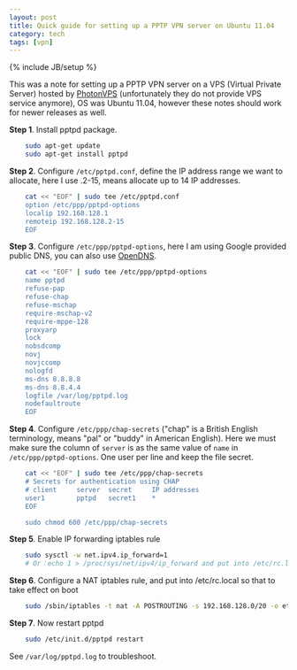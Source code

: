 ```yaml
---
layout: post
title: Quick guide for setting up a PPTP VPN server on Ubuntu 11.04
category: tech
tags: [vpn]
---
```

{% include JB/setup %}

This was a note for setting up a PPTP VPN server on a VPS (Virtual Private
Server) hosted by [PhotonVPS](http://photonvps.com/) (unfortunately they do not
provide VPS service anymore), OS was Ubuntu 11.04, however these notes should
work for newer releases as well.

**Step 1**. Install pptpd package.

```bash
    sudo apt-get update
    sudo apt-get install pptpd
```

**Step 2**. Configure `/etc/pptpd.conf`, define the IP address range we want to
allocate, here I use .2-15, means allocate up to 14 IP addresses.

```bash
    cat << "EOF" | sudo tee /etc/pptpd.conf
    option /etc/ppp/pptpd-options
    localip 192.168.128.1
    remoteip 192.168.128.2-15
    EOF
```

**Step 3**. Configure `/etc/ppp/pptpd-options`, here I am using Google provided
public DNS, you can also use [OpenDNS](http://www.opendns.com).

```bash
    cat << "EOF" | sudo tee /etc/ppp/pptpd-options
    name pptpd
    refuse-pap
    refuse-chap
    refuse-mschap
    require-mschap-v2
    require-mppe-128
    proxyarp
    lock
    nobsdcomp
    novj
    novjccomp
    nologfd
    ms-dns 8.8.8.8
    ms-dns 8.8.4.4
    logfile /var/log/pptpd.log
    nodefaultroute
    EOF
```

**Step 4**. Configure `/etc/ppp/chap-secrets` ("chap" is a British English
terminology, means "pal" or "buddy" in American English).  Here we must make
sure the column of `server` is as the same value of `name` in
`/etc/ppp/pptpd-options`.  One user per line and keep the file secret.

```bash
    cat << "EOF" | sudo tee /etc/ppp/chap-secrets
    # Secrets for authentication using CHAP
    # client     server  secret     IP addresses
    user1        pptpd   secret1    *
    EOF

    sudo chmod 600 /etc/ppp/chap-secrets
```

**Step 5**. Enable IP forwarding iptables rule

```bash
    sudo sysctl -w net.ipv4.ip_forward=1
    # Or：echo 1 > /proc/sys/net/ipv4/ip_forward and put into /etc/rc.local
```

**Step 6**. Configure a NAT iptables rule, and put into /etc/rc.local so that
to take effect on boot

```bash
    sudo /sbin/iptables -t nat -A POSTROUTING -s 192.168.128.0/20 -o eth0 -j MASQUERADE
```

**Step 7**. Now restart pptpd

```bash
    sudo /etc/init.d/pptpd restart
```

See `/var/log/pptpd.log` to troubleshoot.
